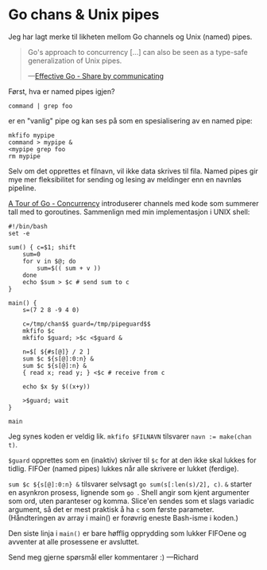 # Go chans & Unix pipes

Jeg har lagt merke til likheten mellom Go channels og Unix (named) pipes.

> Go's approach to concurrency [...] can also be seen as a type-safe generalization of Unix pipes.
>
>—[Effective Go - Share by communicating](https://go.dev/doc/effective_go#concurrency)

Først, hva er named pipes igjen?

```
command | grep foo
```

er en "vanlig" pipe og kan ses på som en spesialisering av en named pipe:

```
mkfifo mypipe
command > mypipe &
<mypipe grep foo
rm mypipe
```

Selv om det opprettes et filnavn, vil ikke data skrives til fila.
Named pipes gir mye mer fleksibilitet for sending og lesing av meldinger enn en navnløs pipeline.

[A Tour of Go - Concurrency](https://go.dev/tour/concurrency/2) introduserer channels med kode som summerer tall med to goroutines.
Sammenlign med min implementasjon i UNIX shell:

```
#!/bin/bash
set -e

sum() { c=$1; shift
    sum=0
    for v in $@; do
        sum=$(( sum + v ))
    done
    echo $sum > $c # send sum to c
}

main() {
    s=(7 2 8 -9 4 0)

    c=/tmp/chan$$ guard=/tmp/pipeguard$$
    mkfifo $c
    mkfifo $guard; >$c <$guard &

    n=$[ ${#s[@]} / 2 ]
    sum $c ${s[@]:0:n} &
    sum $c ${s[@]:n} &
    { read x; read y; } <$c # receive from c

    echo $x $y $((x+y))

    >$guard; wait
}

main
```

Jeg synes koden er veldig lik.
`mkfifo $FILNAVN` tilsvarer `navn := make(chan t)`.

`$guard` opprettes som en (inaktiv) skriver til `$c` for at den ikke skal lukkes for tidlig.
FIFOer (named pipes) lukkes når alle skrivere er lukket (ferdige).

`sum $c ${s[@]:0:n} &` tilsvarer selvsagt `go sum(s[:len(s)/2], c)`.
`&` starter en asynkron prosess, lignende som `go `.
Shell angir som kjent argumenter som ord, uten paranteser og komma.
Slice'en sendes som et slags variadic argument, så det er mest praktisk å ha `c` som første parameter.
(Håndteringen av array i main() er forøvrig eneste Bash-isme i koden.)

Den siste linja i `main()` er bare høfflig opprydding som lukker FIFOene og avventer at alle prosessene er avsluttet.

Send meg gjerne spørsmål eller kommentarer :)
—Richard
